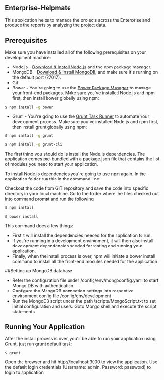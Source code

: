 ## Enterprise-Helpmate
This application helps to manage the projects across the Enterprise and produce the reports by analyzing the project data.

## Prerequisites
Make sure you have installed all of the following prerequisites on your development machine:
* Node.js - [Download & Install Node.js](http://www.nodejs.org/download/) and the npm package manager.
* MongoDB - [Download & Install MongoDB](http://www.mongodb.org/downloads), and make sure it's running on the default port (27017).
* Git
* Bower - You're going to use the [Bower Package Manager](http://bower.io/) to manage your front-end packages. Make sure you've installed Node.js and npm first, then install bower globally using npm:

```bash
$ npm install -g bower
```

* Grunt - You're going to use the [Grunt Task Runner](http://gruntjs.com/) to automate your development process. Make sure you've installed Node.js and npm first, then install grunt globally using npm:

```bash
$ npm install -g grunt
```
```bash
$ npm install -g grunt-cli
```

The first thing you should do is install the Node.js dependencies. The application comes pre-bundled with a package.json file that contains the list of modules you need to start your application.

To install Node.js dependencies you're going to use npm again. In the application folder run this in the command-line:

Checkout the code from GIT repository and save the code into specific directory in your local machine. Go to the folder where the files checked out into command prompt and run the following

```bash
$ npm install
```

```bash
$ bower install
```

This command does a few things:
* First it will install the dependencies needed for the application to run.
* If you're running in a development environment, it will then also install development dependencies needed for testing and running your application.
* Finally, when the install process is over, npm will initiate a bower install command to install all the front-end modules needed for the application

##Setting up MongoDB database
* Refer the configuration file under /config/env/mongoconfig.yaml to start Mongo DB with authentication
* Configure the MongoDB connection settings into respective environment config file /config/env/development
* Run the MongoDB script under the path /scripts/MongoScript.txt to set initial configuration and users. Goto Mongo shell and execute the script statements

## Running Your Application
After the install process is over, you'll be able to run your application using Grunt, just run grunt default task:

```
$ grunt
```

Open the browser and hit http://localhost:3000 to view the application. Use the default login credentials (Username: admin, Password: password) to login to application
